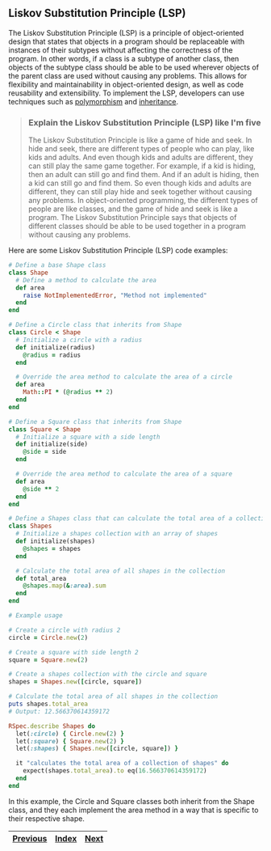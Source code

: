 ## Liskov Substitution Principle (LSP)

The Liskov Substitution Principle (LSP) is a principle of object-oriented design that states that objects in a program should be replaceable with instances of their subtypes without affecting the correctness of the program. In other words, if a class is a subtype of another class, then objects of the subtype class should be able to be used wherever objects of the parent class are used without causing any problems. This allows for flexibility and maintainability in object-oriented design, as well as code reusability and extensibility. To implement the LSP, developers can use techniques such as [polymorphism](../99_GLOSSARY/POLYMORPHISM.md) and [inheritance](../99_GLOSSARY/INHERITANCE.md).

> ### Explain the Liskov Substitution Principle (LSP) like I'm five
> 
> The Liskov Substitution Principle is like a game of hide and seek. In hide and seek, there are different types of people who can play, like kids and adults. And even though kids and adults are different, they can still play the same game together. For example, if a kid is hiding, then an adult can still go and find them. And if an adult is hiding, then a kid can still go and find them. So even though kids and adults are different, they can still play hide and seek together without causing any problems. In object-oriented programming, the different types of people are like classes, and the game of hide and seek is like a program. The Liskov Substitution Principle says that objects of different classes should be able to be used together in a program without causing any problems.



Here are some Liskov Substitution Principle (LSP) code examples:

```ruby
# Define a base Shape class
class Shape
  # Define a method to calculate the area
  def area
    raise NotImplementedError, "Method not implemented"
  end
end

# Define a Circle class that inherits from Shape
class Circle < Shape
  # Initialize a circle with a radius
  def initialize(radius)
    @radius = radius
  end

  # Override the area method to calculate the area of a circle
  def area
    Math::PI * (@radius ** 2)
  end
end

# Define a Square class that inherits from Shape
class Square < Shape
  # Initialize a square with a side length
  def initialize(side)
    @side = side
  end

  # Override the area method to calculate the area of a square
  def area
    @side ** 2
  end
end

# Define a Shapes class that can calculate the total area of a collection of shapes
class Shapes
  # Initialize a shapes collection with an array of shapes
  def initialize(shapes)
    @shapes = shapes
  end

  # Calculate the total area of all shapes in the collection
  def total_area
    @shapes.map(&:area).sum
  end
end

# Example usage

# Create a circle with radius 2
circle = Circle.new(2)

# Create a square with side length 2
square = Square.new(2)

# Create a shapes collection with the circle and square
shapes = Shapes.new([circle, square])

# Calculate the total area of all shapes in the collection
puts shapes.total_area
# Output: 12.566370614359172

```

```ruby
RSpec.describe Shapes do
  let(:circle) { Circle.new(2) }
  let(:square) { Square.new(2) }
  let(:shapes) { Shapes.new([circle, square]) }

  it "calculates the total area of a collection of shapes" do
    expect(shapes.total_area).to eq(16.566370614359172)
  end
end
```

In this example, the Circle and Square classes both inherit from the Shape class, and they each implement the area method in a way that is specific to their respective shape.

| [Previous](02_OPEN_CLOSED_PRINCIPLE.md) | [Index](..%2FREADME.md) | [Next](04_INTERFACE_SEGREGATION_PRINCIPLE.md) |
|-----------------------------------------|-------------------------|-----------------------------------------------|
